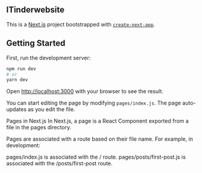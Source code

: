 ## ITinderwebsite

This is a [Next.js](https://nextjs.org/) project bootstrapped with [`create-next-app`](https://github.com/vercel/next.js/tree/canary/packages/create-next-app).

## Getting Started

First, run the development server:

```bash
npm run dev
# or
yarn dev
```

Open [http://localhost:3000](http://localhost:3000) with your browser to see the result.

You can start editing the page by modifying `pages/index.js`. The page auto-updates as you edit the file.

Pages in Next.js
In Next.js, a page is a React Component exported from a file in the pages directory.

Pages are associated with a route based on their file name. For example, in development:

pages/index.js is associated with the / route.
pages/posts/first-post.js is associated with the /posts/first-post route.
